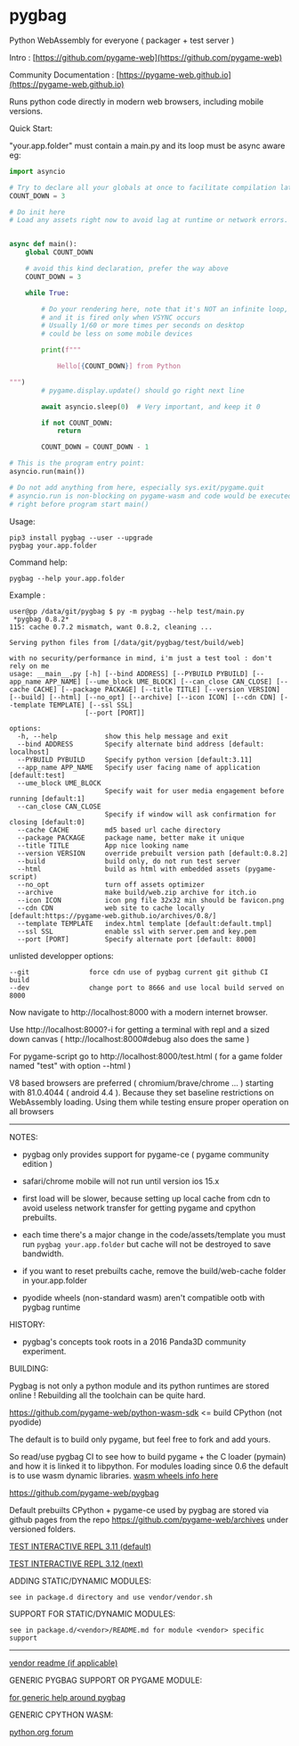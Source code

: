 # pygbag

Python WebAssembly for everyone ( packager + test server )

Intro : [https://github.com/pygame-web](https://github.com/pygame-web)

Community Documentation : [https://pygame-web.github.io](https://pygame-web.github.io)

Runs python code directly in modern web browsers, including mobile versions.


Quick Start:

"your.app.folder" must contain a main.py and its loop must be async aware eg:

```py
import asyncio

# Try to declare all your globals at once to facilitate compilation later.
COUNT_DOWN = 3

# Do init here
# Load any assets right now to avoid lag at runtime or network errors.


async def main():
    global COUNT_DOWN

    # avoid this kind declaration, prefer the way above
    COUNT_DOWN = 3

    while True:

        # Do your rendering here, note that it's NOT an infinite loop,
        # and it is fired only when VSYNC occurs
        # Usually 1/60 or more times per seconds on desktop
        # could be less on some mobile devices

        print(f"""

            Hello[{COUNT_DOWN}] from Python

""")
        # pygame.display.update() should go right next line

        await asyncio.sleep(0)  # Very important, and keep it 0

        if not COUNT_DOWN:
            return

        COUNT_DOWN = COUNT_DOWN - 1

# This is the program entry point:
asyncio.run(main())

# Do not add anything from here, especially sys.exit/pygame.quit
# asyncio.run is non-blocking on pygame-wasm and code would be executed
# right before program start main()
```

Usage:

    pip3 install pygbag --user --upgrade
    pygbag your.app.folder

Command help:

    pygbag --help your.app.folder


Example :

```
user@pp /data/git/pygbag $ py -m pygbag --help test/main.py
 *pygbag 0.8.2*
115: cache 0.7.2 mismatch, want 0.8.2, cleaning ...

Serving python files from [/data/git/pygbag/test/build/web]

with no security/performance in mind, i'm just a test tool : don't rely on me
usage: __main__.py [-h] [--bind ADDRESS] [--PYBUILD PYBUILD] [--app_name APP_NAME] [--ume_block UME_BLOCK] [--can_close CAN_CLOSE] [--cache CACHE] [--package PACKAGE] [--title TITLE] [--version VERSION] [--build] [--html] [--no_opt] [--archive] [--icon ICON] [--cdn CDN] [--template TEMPLATE] [--ssl SSL]
                   [--port [PORT]]

options:
  -h, --help            show this help message and exit
  --bind ADDRESS        Specify alternate bind address [default: localhost]
  --PYBUILD PYBUILD     Specify python version [default:3.11]
  --app_name APP_NAME   Specify user facing name of application [default:test]
  --ume_block UME_BLOCK
                        Specify wait for user media engagement before running [default:1]
  --can_close CAN_CLOSE
                        Specify if window will ask confirmation for closing [default:0]
  --cache CACHE         md5 based url cache directory
  --package PACKAGE     package name, better make it unique
  --title TITLE         App nice looking name
  --version VERSION     override prebuilt version path [default:0.8.2]
  --build               build only, do not run test server
  --html                build as html with embedded assets (pygame-script)
  --no_opt              turn off assets optimizer
  --archive             make build/web.zip archive for itch.io
  --icon ICON           icon png file 32x32 min should be favicon.png
  --cdn CDN             web site to cache locally [default:https://pygame-web.github.io/archives/0.8/]
  --template TEMPLATE   index.html template [default:default.tmpl]
  --ssl SSL             enable ssl with server.pem and key.pem
  --port [PORT]         Specify alternate port [default: 8000]
```

unlisted developper options:

    --git               force cdn use of pygbag current git github CI build
    --dev               change port to 8666 and use local build served on 8000



Now navigate to http://localhost:8000 with a modern internet browser.

Use http://localhost:8000?-i for getting a terminal with repl
 and a sized down canvas ( http://localhost:8000#debug also does the same )

For pygame-script go to http://localhost:8000/test.html
( for a game folder named "test" with option --html )


V8 based browsers are preferred ( chromium/brave/chrome ... )
starting with 81.0.4044 ( android 4.4 ).
Because they set baseline restrictions on WebAssembly loading.
Using them while testing ensure proper operation on all browsers


____


NOTES:
 - pygbag only provides support for pygame-ce ( pygame community edition )

 - safari/chrome mobile will not run until version ios 15.x

 - first load will be slower, because setting up local cache from cdn to avoid
useless network transfer for getting pygame and cpython prebuilts.

 - each time there's a major change in the code/assets/template
you must run `pygbag your.app.folder` but
cache will not be destroyed to save bandwidth.

 - if you want to reset prebuilts cache, remove the build/web-cache folder in
your.app.folder

 - pyodide wheels (non-standard wasm) aren't compatible ootb with pygbag runtime


HISTORY:

 - pygbag's concepts took roots in a 2016 Panda3D community experiment.


BUILDING:

Pygbag is not only a python module and its python runtimes are stored online !
Rebuilding all the toolchain can be quite hard.

https://github.com/pygame-web/python-wasm-sdk  <= build CPython (not pyodide)

The default is to build only pygame, but feel free to fork and add yours.

So read/use pygbag CI to see how to build pygame + the C loader (pymain) and
how it is linked it to libpython.
For modules loading since 0.6 the default is to use wasm dynamic libraries.
[wasm wheels info here](https://github.com/pygame-web/pkg-porting-wasm)

https://github.com/pygame-web/pygbag

Default prebuilts CPython + pygame-ce used by pygbag are stored via github pages
from the repo https://github.com/pygame-web/archives under versioned folders.


[TEST INTERACTIVE REPL 3.11 (default)](http://pygame-web.github.io/showroom/pygbag.html?cpython311&-i&noapp#src/hello.py%20arg1%20arg2)


[TEST INTERACTIVE REPL 3.12 (next)](http://pygame-web.github.io/showroom/pygbag.html?cpython312&-i&noapp#src/hello.py%20arg1%20arg2)


ADDING STATIC/DYNAMIC MODULES:

    see in package.d directory and use vendor/vendor.sh


SUPPORT FOR STATIC/DYNAMIC MODULES:

    see in package.d/<vendor>/README.md for module <vendor> specific support


____

[vendor readme (if applicable)](vendor/README.md)


GENERIC PYGBAG SUPPORT OR PYGAME MODULE:

[for generic help around pygbag](https://github.com/pygame-web/pygbag/blob/main/packages.d/pygame/README.md)

GENERIC CPYTHON WASM:

[python.org forum](https://discuss.python.org/c/webassembly/28)
